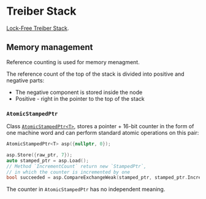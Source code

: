 # Treiber Stack

[Lock-Free Treiber Stack](https://en.wikipedia.org/wiki/Treiber_stack).

## Memory management

Reference counting is used for memory menagment.

The reference count of the top of the stack is divided into positive and negative parts:

- The negative component is stored inside the node
- Positive - right in the pointer to the top of the stack

### `AtomicStampedPtr`

Class [`AtomicStampedPtr<T>`](atomic_stamped_ptr.hpp), stores a pointer + 16-bit counter in the form of one machine word 
and can perform standard atomic operations on this pair:

```cpp
AtomicStampedPtr<T> asp({nullptr, 0});

asp.Store({raw_ptr, 7});
auto stamped_ptr = asp.Load();
// Method `IncrementCount` return new `StampedPtr`, 
// in which the counter is incremented by one
bool succeeded = asp.CompareExchangeWeak(stamped_ptr, stamped_ptr.IncrementCount());
```
The counter in `AtomicStampedPtr` has no independent meaning.
